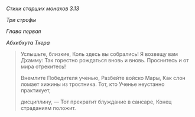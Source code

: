 *Стихи старших монахов 3\.13*

*Три строфы*

*Глава первая*

*Абхибхута Тхера*

> Услышьте, близкие,
> Коль здесь вы собрались\!
> Я возвещу вам Дхамму:
> Так горестно рождаться вновь и вновь\.
> Проснитесь и от мира отрекитесь\!
>
> Внемлите Победителя ученью,
> Разбейте войско Мары,
> Как слон ломает хижины из тростника\.
> Тот, кто Ученье неустанно практикует,
>
> дисциплину, —
> Тот прекратит блуждание в сансаре,
> Конец страданиям положит\.